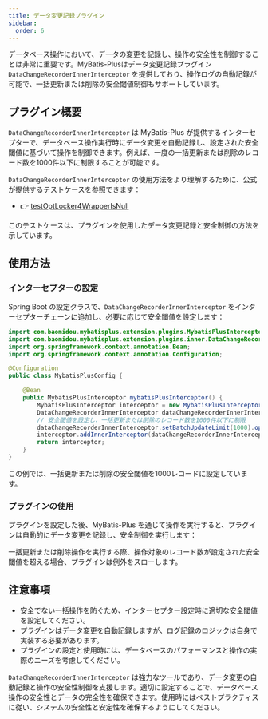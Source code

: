 ```yaml
---
title: データ変更記録プラグイン
sidebar:
  order: 6
---
```


データベース操作において、データの変更を記録し、操作の安全性を制御することは非常に重要です。MyBatis-Plusはデータ変更記録プラグイン `DataChangeRecorderInnerInterceptor` を提供しており、操作ログの自動記録が可能で、一括更新または削除の安全閾値制御もサポートしています。

## プラグイン概要

`DataChangeRecorderInnerInterceptor` は MyBatis-Plus が提供するインターセプターで、データベース操作実行時にデータ変更を自動記録し、設定された安全閾値に基づいて操作を制御できます。例えば、一度の一括更新または削除のレコード数を1000件以下に制限することが可能です。

`DataChangeRecorderInnerInterceptor` の使用方法をより理解するために、公式が提供するテストケースを参照できます：

- 👉 [testOptLocker4WrapperIsNull](https://gitee.com/baomidou/mybatis-plus/blob/3.0/mybatis-plus/src/test/java/com/baomidou/mybatisplus/test/h2/H2UserTest.java)

このテストケースは、プラグインを使用したデータ変更記録と安全制御の方法を示しています。

## 使用方法

### インターセプターの設定

Spring Boot の設定クラスで、`DataChangeRecorderInnerInterceptor` をインターセプターチェーンに追加し、必要に応じて安全閾値を設定します：

```java
import com.baomidou.mybatisplus.extension.plugins.MybatisPlusInterceptor;
import com.baomidou.mybatisplus.extension.plugins.inner.DataChangeRecorderInnerInterceptor;
import org.springframework.context.annotation.Bean;
import org.springframework.context.annotation.Configuration;

@Configuration
public class MybatisPlusConfig {

    @Bean
    public MybatisPlusInterceptor mybatisPlusInterceptor() {
        MybatisPlusInterceptor interceptor = new MybatisPlusInterceptor();
        DataChangeRecorderInnerInterceptor dataChangeRecorderInnerInterceptor = new DataChangeRecorderInnerInterceptor();
        // 安全閾値を設定し、一括更新または削除のレコード数を1000件以下に制限
        dataChangeRecorderInnerInterceptor.setBatchUpdateLimit(1000).openBatchUpdateLimitation();
        interceptor.addInnerInterceptor(dataChangeRecorderInnerInterceptor);
        return interceptor;
    }
}
```

この例では、一括更新または削除の安全閾値を1000レコードに設定しています。

### プラグインの使用

プラグインを設定した後、MyBatis-Plus を通じて操作を実行すると、プラグインは自動的にデータ変更を記録し、安全制御を実行します：

一括更新または削除操作を実行する際、操作対象のレコード数が設定された安全閾値を超える場合、プラグインは例外をスローします。

## 注意事項

- 安全でない一括操作を防ぐため、インターセプター設定時に適切な安全閾値を設定してください。
- プラグインはデータ変更を自動記録しますが、ログ記録のロジックは自身で実装する必要があります。
- プラグインの設定と使用時には、データベースのパフォーマンスと操作の実際のニーズを考慮してください。

`DataChangeRecorderInnerInterceptor` は強力なツールであり、データ変更の自動記録と操作の安全性制御を支援します。適切に設定することで、データベース操作の安全性とデータの完全性を確保できます。使用時にはベストプラクティスに従い、システムの安全性と安定性を確保するようにしてください。
